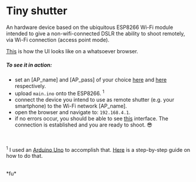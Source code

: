 # Tiny shutter

An hardware device based on the ubiquitous ESP8266 Wi-Fi module intended to give a 
non-wifi-connected DSLR the ability to shoot remotely, via Wi-Fi connection (access point mode).

[This](https://fu0x11.github.io/tiny-shutter/) is how the UI looks like on a whatsoever browser.

##### To see it in action:
* set an [AP_name] and [AP_pass] of your choice [here](https://github.com/fu0x11/tiny-shutter/blob/master/main.ino#L141) and [here](https://github.com/fu0x11/tiny-shutter/blob/master/main.ino#L142) respectively.
* upload `main.ino` onto the ESP8266. <sup>1</sup>
* connect the device you intend to use as remote shutter (e.g. your smartphone) to the Wi-Fi network [AP_name].
* open the browser and navigate to: `192.168.4.1`.
* if no errors occur, you should be able to see [this](https://fu0x11.github.io/tiny-shutter/) interface. The connection is established and you are ready to shoot. :sunglasses:


<br/><br/>
<sup>1</sup> I used an [Arduino Uno](https://www.arduino.cc/en/main/ArduinoBoardUno) to accomplish that. [Here](https://www.youtube.com/watch?v=P_ecAFpUADU) is a step-by-step guide on how to do that.

<br/>
*fu*
